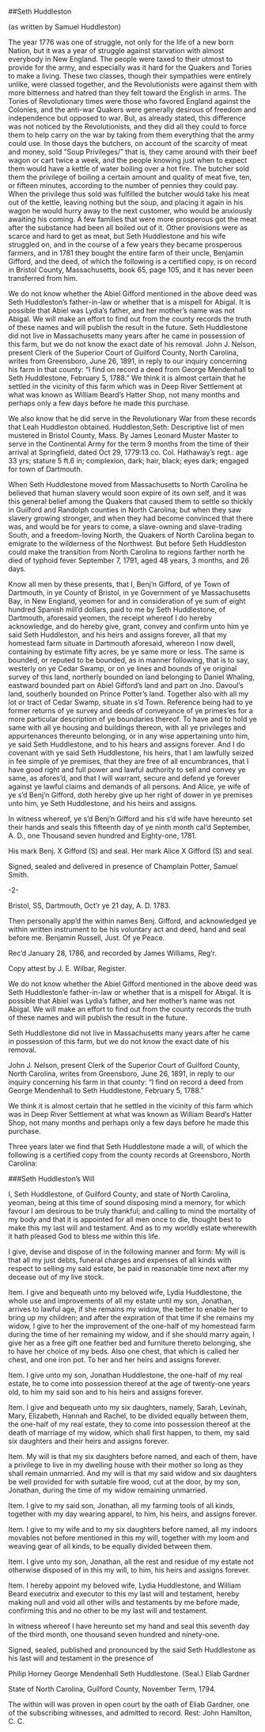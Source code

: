 
 
##Seth Huddleston

(as written by Samuel Huddleston)


The year 1776 was one of struggle, not only for the life of a new born Nation, but it was a year of struggle against starvation with almost everybody in New England. The people were taxed to their utmost to provide for the army, and especially was it hard for the Quakers and Tories to make a living. These two classes, though their sympathies were entirely unlike, were classed together, and the Revolutionists were against them with more bitterness and hatred than they felt toward the English in arms. The Tories of Revolutionary times were those who favored England against the Colonies, and the anti-war Quakers were generally desirous of freedom and independence but opposed to war. But, as already stated, this difference was not noticed by the Revolutionists, and they did all they could to force them to help carry on the war by taking from them everything that the army could use. In those days the butchers, on account of the scarcity of meat and money, sold “Soup Privileges/” that is, they came around with their beef wagon or cart twice a week, and the people knowing just when to expect them would have a kettle of water boiling over a hot fire. The butcher sold them the privilege of boiling a certain amount and quality of meat five, ten, or fifteen minutes, according to the number of pennies they could pay. When the privilege thus sold was fulfilled the butcher would take his meat out of the kettle, leaving nothing but the soup, and placing it again in his wagon he would hurry away to the next customer, who would be anxiously awaiting his coming. A few families that were more prosperous got the meat after the substance had been all boiled out of it. Other provisions were as scarce and hard to get as meat, but Seth Huddlestone and his wife struggled on, and in the course of a few years they became prosperous farmers, and in 1781 they bought the entire farm of their uncle, Benjamin Gifford, and the deed, of which the following is a certified copy, is on record in Bristol County, Massachusetts, book 65, page 105, and it has never been transferred from him.

We do not know whether the Abiel Gifford mentioned in the above deed was Seth Huddleston’s father-in-law or whether that is a mispell for Abigal. It is possible that Abiel was Lydia’s father, and her mother’s name was not Abigal. We will make an effort to find out from the county records the truth of these names and will publish the result in the future. Seth Huddlestone did not live in Massachusetts many years after he came in possession of this farm, but we do not know the exact date of his removal. John J. Nelson, present Clerk of the Superior Court of Guilford County, North Carolina, writes from Greensboro, June 26, 1891, in reply to our inquiry concerning his farm in that county: “I find on record a deed from George Mendenhall to Seth Huddlestone, February 5, 1788.” We think it is almost certain that he settled in the vicinity of this farm which was in Deep River Settlement at what was known as William Beard’s Hatter Shop, not many months and perhaps only a few days before he made this purchase.

We also know that he did serve in the Revolutionary War from these records that Leah Huddleston obtained. Huddleston,Seth:	Descriptive list of men mustered in Bristol County, Mass. By James Leonard Muster Master to serve in the Continental Army for the term 9 months from the time of their arrival at Springfield, dated Oct 29, 1779:13 co. Col. Hathaway’s regt.: age 33 yrs; stature 5 ft.6 in; complexion, dark; hair, black; eyes dark; engaged for town of Dartmouth.

When Seth Huddlestone moved from Massachusetts to North Carolina he believed that human slavery would soon expire of its own self, and it was this general belief among the Quakers that caused them to settle so thickly in Guilford and Randolph counties in North Carolina; but when they saw slavery growing stronger, and when they had become convinced that there was, and would be for years to come, a slave-owning and slave-trading South, and a freedom-loving North, the Quakers of North Carolina began to emigrate to the wilderness of the Northwest. But before Seth Huddleston could make the transition from North Carolina to regions farther north he died of typhoid fever September 7, 1791, aged 48 years, 3 months, and 26 days.

 
 Know all men by these presents, that I, Benj’n Gifford, of ye Town of Dartmouth, in ye County of Bristol, in ye Government of ye Massachusetts Bay, in New England, yeomen for and in consideration of ye sum of eight hundred Spanish mill’d dollars, paid to me by Seth Huddlestone, of Dartmouth, aforesaid yeomen, the receipt whereof I do hereby acknowledge, and do hereby give, grant, convey and confirm unto him ye said Seth Huddleston, and his heirs and assigns forever, all that my homestead farm situate in Dartmouth aforesaid, whereon I now dwell, containing by estimate fifty acres, be ye same more or less. The same is bounded, or reputed to be bounded, as in manner following, that is to say, westerly on ye Cedar Swamp, or on ye lines and bounds of ye original survey of this land, northerly bounded on land belonging to Daniel Whaling, eastward bounded part on Abiel Gifford’s land and part on Jno. Davoul’s land, southerly bounded on Prince Potter’s land. Together also with all my lot or tract of Cedar Swamp, situate in s’d Town. Reference being had to ye former returns of ye survey and deeds of conveyance of ye primes’es for a more particular description of ye boundaries thereof. To have and to hold ye same with all ye housing and buildings thereon, with all ye privileges and appurtenances thereunto belonging, or in any wise appertaining unto him, ye said Seth Huddlestone, and to his hears and assigns forever. And I do covenant with ye said Seth Huddlestone, his heirs, that I am lawfully seized in fee simple of ye premises, that they are free of all encumbrances, that I have good right and full power and lawful authority to sell and convey ye same, as afores’d, and that I will warrant, secure and defend ye forever against ye lawful claims and demands of all persons. And Alice, ye wife of ye s’d Benj’n Gifford, doth hereby give up her right of dower in ye premises unto him, ye Seth Huddlestone, and his heirs and assigns.
 
 In witness whereof, ye s’d Benj’n Gifford and his s’d wife have hereunto set their hands and seals this fifteenth day of ye ninth month cal’d September, A. D., one Thousand seven hundred and Eighty-one, 1781.
 
 His mark
 Benj. X Gifford (S)
 and seal.
 Her mark
 Alice X Gifford (S)
 and seal.
 
Signed, sealed and delivered in presence of Champlain Potter,
 Samuel Smith.
 
 
 
 -2-
 
 Bristol, SS, Dartmouth, Oct’r ye 21 day, A. D. 1783.
 
 Then personally app’d the within names Benj. Gifford, and acknowledged ye within written instrument to be his voluntary act and deed, hand and seal before me.
 Benjamin Russell, Just. Of ye Peace.
 
 
 
 Rec’d January 28, 1786, and recorded by James Williams, Reg’r.
 
 Copy attest by J. E. Wilbar, Register.
 
 
 We do not know whether the Abiel Gifford mentioned in the above deed was Seth Huddleston’e father-in-law or whether that is a mispell for Abigal. It is possible that Abiel was Lydia’s father, and her mother’s name was not Abigal. We will make an effort to find out from the county records the truth of these names and will publish the result in the future.
 
 Seth Huddlestone did not live in Massachusetts many years after he came in possession of this farm, but we do not know the exact date of his removal.
 
 John J. Nelson, present Clerk of the Superior Court of Guilford County, North Carolina, writes from Greensboro, June 26, 1891, in reply to our inquiry concerning his farm in that county: “I find on record a deed from George Mendenhall to Seth Huddlestone, February 5, 1788.”
 
 We think it is almost certain that he settled in the vicinity of this farm which was in Deep River Settlement at what was known as William Beard’s Hatter Shop, not many months and perhaps only a few days before he made this purchase.
 
 Three years later we find that Seth Huddlestone made a will, of which the following is a certified copy from the county records at Greensboro, North Carolina:
 
 
###Seth Huddleston’s Will
 
 I, Seth Huddlestone, of Guilford County, and state of North Carolina, yeoman, being at this time of sound disposing mind a memory, for which favour I am desirous to be truly thankful; and calling to mind the mortality of my body and that it is appointed for all men once to die, thought best to make this my last will and testament. And as to my worldly estate wherewith it hath pleased God to bless me within this life.
 
 I give, devise and dispose of in the following manner and form: My will is that all my just debts, funeral charges and expenses of all kinds with respect to selling my said estate, be paid in reasonable time next after my decease out of my live stock.
 
 Item. I give and bequeath unto my beloved wife, Lydia Huddlestone, the whole use and improvements of all my estate until my son, Jonathan, arrives to lawful age, if she remains my widow, the better to enable her to bring up my children; and after the expiration of that time if she remains my widow, I give to her the improvement of the one-half of my homestead farm during the time of her remaining my widow, and if she should marry again, I give her as a free gift one feather bed and furniture thereto belonging, she to have her choice of my beds. Also one chest, that which is called her chest, and one iron pot. To her and her heirs and assigns forever.
 
 Item. I give unto my son, Jonathan Huddlestone, the one-half of my real estate, he to come into possession thereof at the age of twenty-one years old, to him my said son and to his heirs and assigns forever.
 
 Item. I give and bequeath unto my six daughters, namely, Sarah, Levinah, Mary, Elizabeth, Hannah and Rachel, to be divided equally between them, the one-half of my real estate, they to come into possession thereof at the death of marriage of my widow, which shall first happen, to them, my said six daughters and their heirs and assigns forever.
 
 Item. My will is that my six daughters before named, and each of them, have a privilege to live in my dwelling house with their mother so long as they shall remain unmarried. And my will is that my said widow and six daughters be well provided for with suitable fire wood, cut at the door, by my son, Jonathan, during the time of my widow remaining unmarried.
 
 Item. I give to my said son, Jonathan, all my farming tools of all kinds, together with my day wearing apparel, to him, his heirs, and assigns forever.
 
 Item. I give to my wife and to my six daughters before named, all my indoors movables not before mentioned in this my will, together with my loom and weaving gear of all kinds, to be equally divided between them.
 
 Item. I give unto my son, Jonathan, all the rest and residue of my estate not otherwise disposed of in this my will, to him, his heirs and assigns forever.
 
 Item. I hereby appoint my beloved wife, Lydia Huddlestone, and William Beard executrix and executor to this my last will and testament, hereby making null and void all other wills and testaments by me before made, confirming this and no other to be my last will and testament.
 
 In witness whereof I have hereunto set my hand and seal this seventh day of the third month, one thousand seven hundred and ninety-one.
 
 Signed, sealed, published and pronounced by the said Seth Huddlestone as his last will and testament in the presence of
 
 Philip Horney
 George Mendenhall Seth Huddlestone. (Seal.)
 Eliab Gardner
 
 State of North Carolina,
 Guilford County, November Term, 1794.
 
 The within will was proven in open court by the oath of Eliab Gardner, one of the subscribing witnesses, and admitted to record.
 Rest: John Hamilton, C. C.